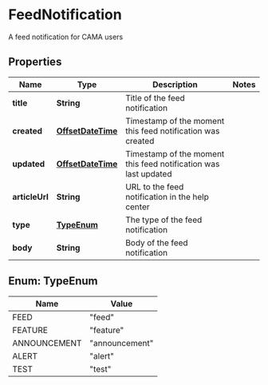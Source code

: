 

# FeedNotification

A feed notification for CAMA users
## Properties

Name | Type | Description | Notes
------------ | ------------- | ------------- | -------------
**title** | **String** | Title of the feed notification | 
**created** | [**OffsetDateTime**](OffsetDateTime.md) | Timestamp of the moment this feed notification was created | 
**updated** | [**OffsetDateTime**](OffsetDateTime.md) | Timestamp of the moment this feed notification was last updated | 
**articleUrl** | **String** | URL to the feed notification in the help center | 
**type** | [**TypeEnum**](#TypeEnum) | The type of the feed notification | 
**body** | **String** | Body of the feed notification | 



## Enum: TypeEnum

Name | Value
---- | -----
FEED | &quot;feed&quot;
FEATURE | &quot;feature&quot;
ANNOUNCEMENT | &quot;announcement&quot;
ALERT | &quot;alert&quot;
TEST | &quot;test&quot;



